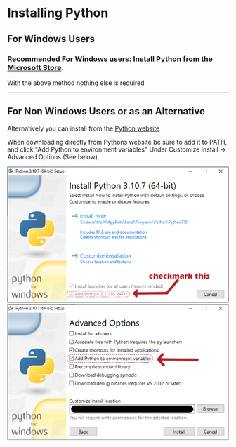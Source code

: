 # Installing Python

## For Windows Users

### **Recommended For Windows users:** Install Python from the [Microsoft Store](https://apps.microsoft.com/store/search?hl=en-us&gl=us&publisher=Python%20Software%20Foundation).

With the above method nothing else is required

---

## For Non Windows Users or as an Alternative

Alternatively you can install from the [Python website](https://www.python.org/downloads/)

When downloading directly from Pythons website be sure to add it to PATH, and click "Add Python to environment variables" Under Customize Install -> Advanced Options (See below)

![Python Path](images/Python_Path.png)
![Python Variables](images/Python_Variables.png)
